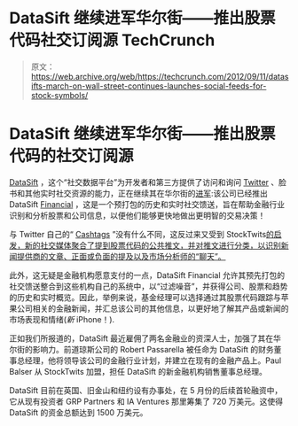 # DataSift 继续进军华尔街——推出股票代码社交订阅源 TechCrunch

> 原文：<https://web.archive.org/web/https://techcrunch.com/2012/09/11/datasifts-march-on-wall-street-continues-launches-social-feeds-for-stock-symbols/>

# DataSift 继续进军华尔街——推出股票代码的社交订阅源

[DataSift](https://web.archive.org/web/20221227110454/http://datasift.com/) ，这个“社交数据平台”为开发者和第三方提供了访问和询问 [Twitter](https://web.archive.org/web/20221227110454/https://techcrunch.com/2011/11/16/datasift-launches-powerful-twitter-data-analysis-and-business-intelligence-platform/) 、脸书和其他实时社交资源的能力，正在继续其在华尔街的[进军](https://web.archive.org/web/20221227110454/https://techcrunch.com/2012/08/08/social-data-platform-datasift-sets-targets-on-wall-street-hires-financial-vets-opens-new-york-office/):该公司已经推出 DataSift [Financial](https://web.archive.org/web/20221227110454/http://datasift.com/finance) ，这是一个预打包的历史和实时社交馈送，旨在帮助金融行业识别和分析股票和公司信息，以便他们能够更快地做出更明智的交易决策！

与 Twitter 自己的“ [Cashtags](https://web.archive.org/web/20221227110454/https://techcrunch.com/2012/07/30/twitter-clickable-ticker-symbols/) ”没有什么不同，这反过来又受到 StockTwits[的启发，新的社交媒体聚合了提到股票代码的公共推文，并对推文进行分类，以识别新闻提供商的文章、正面或负面的提及以及市场分析师的“聊天”。](https://web.archive.org/web/20221227110454/https://techcrunch.com/2012/08/01/howard-lindzon-on-why-he-sold-his-twitter-stock-and-the-hijack-of-stocktwits-cashtags-tctv/)

此外，这无疑是金融机构愿意支付的一点，DataSift Financial 允许其预先打包的社交馈送整合到这些机构自己的系统中，以“过滤噪音”，并获得公司、股票和趋势的历史和实时概览。因此，举例来说，基金经理可以选择通过其股票代码跟踪与苹果公司相关的金融新闻，并汇总该公司的其他信息，以更好地了解其产品或新闻的市场表现和情绪(*新* iPhone！).

正如我们所报道的，DataSift 最近雇佣了两名金融业的资深人士，加强了其在华尔街的影响力。前道琼斯公司的 Robert Passarella 被任命为 DataSift 的财务董事总经理，他将领导该公司的金融行业计划，并建立在现有的金融产品上。Paul Balser 从 StockTwits 加盟，担任 DataSift 的新金融机构销售董事总经理。

DataSift 目前在英国、旧金山和纽约设有办事处，在 5 月份的后续首轮融资中，它从现有投资者 GRP Partners 和 IA Ventures 那里筹集了 720 万美元。这使得 DataSift 的资金总额达到 1500 万美元。
